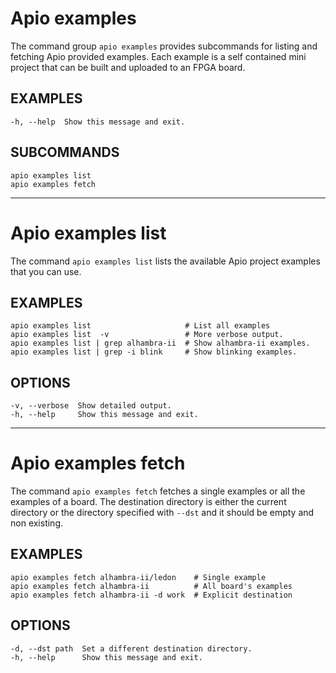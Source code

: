 # Apio examples

The command group `apio examples` provides subcommands for listing and
fetching Apio provided examples. Each example is a self contained mini
project that can be built and uploaded to an FPGA board.

## EXAMPLES

```
-h, --help  Show this message and exit.
```

## SUBCOMMANDS

```
apio examples list
apio examples fetch
```

---

# Apio examples list

The command `apio examples list` lists the available Apio project
examples that you can use.

## EXAMPLES

```
apio examples list                     # List all examples
apio examples list  -v                 # More verbose output.
apio examples list | grep alhambra-ii  # Show alhambra-ii examples.
apio examples list | grep -i blink     # Show blinking examples.
```

## OPTIONS

```
-v, --verbose  Show detailed output.
-h, --help     Show this message and exit.
```

---

# Apio examples fetch

The command `apio examples fetch` fetches a single examples or all the
examples of a board. The destination directory is either the current
directory or the directory specified with `--dst` and it should be
empty and non existing.

## EXAMPLES

```
apio examples fetch alhambra-ii/ledon    # Single example
apio examples fetch alhambra-ii          # All board's examples
apio examples fetch alhambra-ii -d work  # Explicit destination
```

## OPTIONS

```
-d, --dst path  Set a different destination directory.
-h, --help      Show this message and exit.
```
